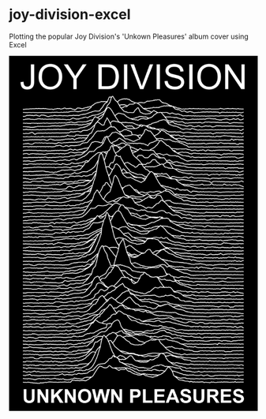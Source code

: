 # joy-division-excel
Plotting the popular Joy Division's 'Unkown Pleasures' album cover using Excel

![joy-division-excel](/joydivisionexcel.png)
